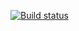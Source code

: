[![Build status](https://ci.appveyor.com/api/projects/status/k0jsmbag1lewbvp6?svg=true)](https://ci.appveyor.com/project/tatsuya/xaml-beginner-3i7y6)
